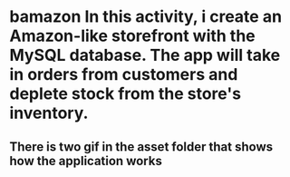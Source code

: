# bamazon In this activity, i create an Amazon-like storefront with the MySQL database. The app will take in orders from customers and deplete stock from the store's inventory.
## There is two gif in the asset folder that shows how the application works
